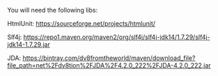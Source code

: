 You will need the following libs:


  HtmlUnit:   https://sourceforge.net/projects/htmlunit/
  
  Slf4j:      https://repo1.maven.org/maven2/org/slf4j/slf4j-jdk14/1.7.29/slf4j-jdk14-1.7.29.jar  
  
  JDA:        https://bintray.com/dv8fromtheworld/maven/download_file?file_path=net%2Fdv8tion%2FJDA%2F4.2.0_222%2FJDA-4.2.0_222.jar 
